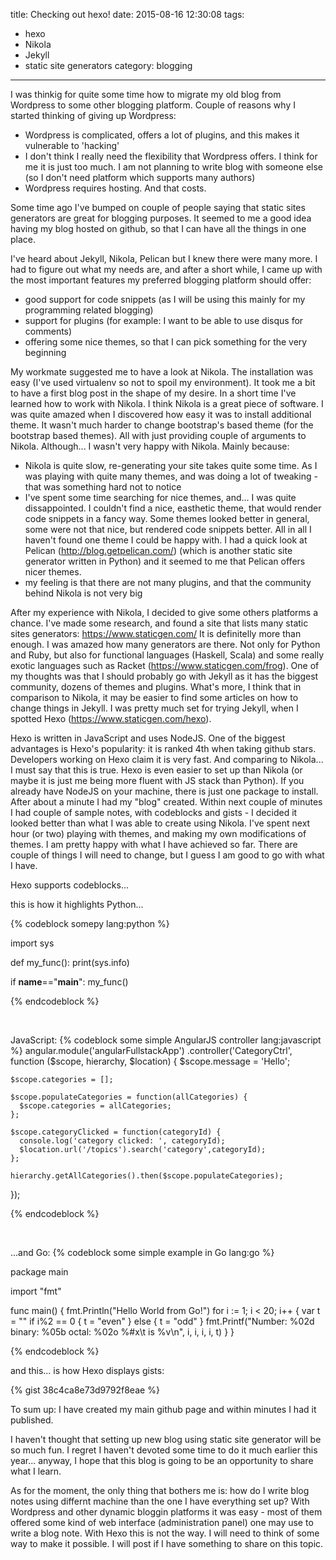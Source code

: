 title: Checking out hexo! 
date: 2015-08-16 12:30:08
tags: 
  - hexo
  - Nikola
  - Jekyll
  - static site generators 
category: blogging
---

I was thinkig for quite some time how to migrate my old blog from Wordpress to some other blogging platform. Couple of reasons why I started thinking of giving up Wordpress:
* Wordpress is complicated, offers a lot of plugins, and this makes it vulnerable to 'hacking' 
* I don't think I really need the flexibility that Wordpress offers. I think for me it is just too much. I am not planning to write blog with someone else (so I don't need platform which supports many authors)
* Wordpress requires hosting. And that costs.

Some time ago I've bumped on couple of people saying that static sites generators are great for blogging purposes. It seemed to me a good idea having my blog hosted on github, so that I can have all the things in one place. 

I've heard about Jekyll, Nikola, Pelican but I knew there were many more. I had to figure out what my needs are, and after a short while, I came up with the most important features my preferred blogging platform should offer:
- good support for code snippets (as I will be using this mainly for my programming related blogging)
- support for plugins (for example: I want to be able to use disqus for comments)
- offering some nice themes, so that I can pick something for the very beginning

My workmate suggested me to have a look at Nikola. The installation was easy (I've used virtualenv so not to spoil my environment). It took me a bit to have a first blog post in the shape of my desire. In a short time I've learned how to work with Nikola. I think Nikola is a great piece of software. I was quite amazed when I discovered how easy it was to install additional theme. It wasn't much harder to change bootstrap's based theme (for the bootstrap based themes). All with just providing couple of arguments to Nikola. Although... I wasn't very happy with Nikola. Mainly because:
- Nikola is quite slow, re-generating your site takes quite some time. As I was playing with quite many themes, and was doing a lot of tweaking - that was something hard not to notice
- I've spent some time searching for nice themes, and... I was quite dissappointed. I couldn't find a nice, easthetic theme, that would render code snippets in a fancy way. Some themes looked better in general, some were not that nice, but rendered code snippets better. All in all I haven't found one theme I could be happy with. I had a quick look at Pelican (http://blog.getpelican.com/) (which is another static site generator written in Python) and it seemed to me that Pelican offers nicer themes.
- my feeling is that there are not many plugins, and that the community behind Nikola is not very big

After my experience with Nikola, I decided to give some others platforms a chance. I've made some research, and found a site that lists many static sites generators: https://www.staticgen.com/ It is definitelly more than enough. I was amazed how many generators are there. Not only for Python and Ruby, but also for functional languages (Haskell, Scala) and some really exotic languages such as Racket (https://www.staticgen.com/frog).
One of my thoughts was that I should probably go with Jekyll as it has the biggest community, dozens of themes and plugins. What's more, I think that in comparison to Nikola, it may be easier to find some articles on how to change things in Jekyll. I was pretty much set for trying Jekyll, when I spotted Hexo (https://www.staticgen.com/hexo).

Hexo is written in JavaScript and uses NodeJS. One of the biggest advantages is Hexo's popularity: it is ranked 4th when taking github stars. Developers working on Hexo claim it is very fast. And comparing to Nikola... I must say that this is true. Hexo is even easier to set up than Nikola (or maybe it is just me being more fluent with JS stack than Python). If you already have NodeJS on your machine, there is just one package to install. After about a minute I had my "blog" created. Within next couple of minutes I had couple of sample notes, with codeblocks and gists - I decided it looked better than what I was able to create using Nikola. I've spent next hour (or two) playing with themes, and making my own modifications of themes. I am pretty happy with what I have achieved so far. There are couple of things I will need to change, but I guess I am good to go with what I have.

Hexo supports codeblocks...

this is how it highlights Python...

{% codeblock somepy lang:python %}

import sys 

def my_func():
  print(sys.info)

if __name__=="__main__":
  my_func()

{% endcodeblock %}          
        
<br/>

JavaScript: 
{% codeblock some simple AngularJS controller lang:javascript %}
angular.module('angularFullstackApp')
  .controller('CategoryCtrl', function ($scope, hierarchy, $location) {
    $scope.message = 'Hello';

    $scope.categories = [];

    $scope.populateCategories = function(allCategories) {
      $scope.categories = allCategories;
    };

    $scope.categoryClicked = function(categoryId) {
      console.log('category clicked: ', categoryId);
      $location.url('/topics').search('category',categoryId);
    };

    hierarchy.getAllCategories().then($scope.populateCategories);
  });

{% endcodeblock %}

<br/>

...and Go:
{% codeblock some simple example in Go lang:go %}

package main

import "fmt"

func main() {
  fmt.Println("Hello World from Go!")
  for i := 1; i < 20; i++ {
    var t = ""
    if i%2 == 0 {
      t = "even"
    } else {
      t = "odd"
    }
    fmt.Printf("Number: %02d binary: %05b octal: %02o %#x\t is %v\n", i, i, i, i, t)
  }
}

{% endcodeblock %}


and this... is how Hexo displays gists:

{% gist 38c4ca8e73d9792f8eae %}


To sum up: I have created my main github page and within minutes I had it published.

I haven't thought that setting up new blog using static site generator will be so much fun. I regret I haven't devoted some time to do it much earlier this year... anyway, I hope that this blog is going to be an opportunity to share what I learn.

As for the moment, the only thing that bothers me is: how do I write blog notes using differnt machine than the one I have everything set up? With Wordpress and other dynamic bloggin platforms it was easy - most of them offered some kind of web interface (administration panel) one may use to write a blog note. With Hexo this is not the way. I will need to think of some way to make it possible. I will post if I have something to share on this topic. 
